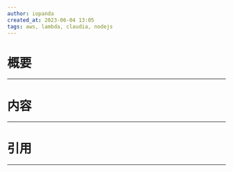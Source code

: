 ```yaml
---
author: iopanda
created_at: 2023-06-04 13:05
tags: aws, lambda, claudia, nodejs
---
```


# 概要
---



# 内容
---



# 引用
---


